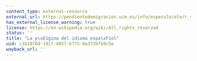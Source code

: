 ```yaml
---
content_type: external-resource
external_url: https://pendientedemigracion.ucm.es/info/especulo/ele/r_soca.html
has_external_license_warning: true
license: https://en.wikipedia.org/wiki/All_rights_reserved
status: ''
title: "La p\xE1gina del idioma espa\xF1ol"
uid: c1b1876d-191f-4057-b775-0a372bfb9c5e
wayback_url: ''
---
```


